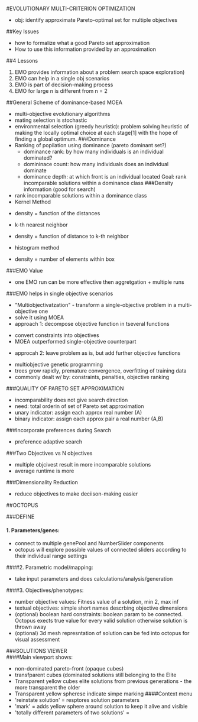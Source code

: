 #EVOLUTIONARY MULTI-CRITERION OPTIMIZATION

- obj: identify approximate Pareto-optimal set for multiple objectives

##Key Issues
- how to formalize what a good Pareto set approximation
- How to use this information provided by an approximation

##4 Lessons
1. EMO provides information about a problem search space exploration)
2. EMO can help in a single obj scenarios
3. EMO is part of decision-making process
4. EMO for large n is different from n = 2

##General Scheme of dominance-based MOEA
- multi-objective evolutionary algorithms
- mating selection is stochastic
- environmental selection (greedy heuristic): problem solving heuristic of making the locally optimal choice at each stage[1] with the hope of finding a global optimum.
###Dominance
- Ranking of popilation using dominance (pareto dominant set?)
	- dominance rank: by how many individuals is an individual dominated?
	- domininace count: how many individuals does an individual dominate
	- dominance depth: at which front is an individual located
Goal: rank incomparable solutions within a dominance class
###Density information (good for search)
- rank incomparable solutions within a dominance class
- Kernel Method
* density = function of the distances
- k-th nearest neighbor
* density = function of distance to k-th neighbor
- histogram method
* density = number of elements within box

###EMO Value
- one EMO run can be more effective then aggretgation + multiple runs

###EMO helps in single objective scenarios
- "Multiobjectivatzation" - transform a single-objective problem in a multi-objective one
- solve it using MOEA
- approach 1: decompose objective function in tseveral functions
* convert constraints into objectives
* MOEA outperformed single-objective counterpart
- approcah 2: leave problem as is, but add further objective functions
* multiobjective genetic programming
* trees grow rapidly, premature convergence, overfitting of training data
* commonly dealt w/ by: constraints, penalties, objective ranking

###QUALITY OF PARETO SET APPROXIMATION
- incomparability does not give search direction
- need: total orderin of set of Pareto set approximation
- unary indicator: assign each approx real number (A)
- binary indicator: assign each approx pair a real number (A,B)

###Incorporate preferences during Search
- preference adaptive search

###Two Objectives vs N objectives
- multiple objcivest result in more incomparable solutions
- average runtime is more

###Dimensionality Reduction
- reduce objectives to make deciison-making easier


##OCTOPUS

###DEFINE
#### 1. Parameters/genes: 
- connect to multiple genePool and NumberSlider components
- octopus will explore possible values of connected sliders according to their individual range settings

####2. Parametric model/mapping:
- take input parameters and does calculations/analysis/generation

####3. Objectives/phenotypes:
- number objective values: Fitness value of a solution, min 2, max inf
- textual objectives: simple short names descrbing objective dimensions
- (optional) boolean hard constraints: boolean param to be connected. Octopus exects true value for every valid solution otherwise solution is thrown away
- (optional) 3d mesh represntation of solution can be fed into octopus for visual assessment

###SOLUTIONS VIEWER\
####Main viewport shows:
- non-dominated pareto-front (opaque cubes)
- transfparent cubes (dominated solutions still belonging to the Elite
- Transparent yellow cubes elite solutions from previous generations - the more transparent the older
- Transparent yellow spherese indicate simpe marking
####Context menu
- 'reinstate solution' = resptores solution parameters
- 'mark' = adds yellow sphere around solution to keep it alive and visible
- 'totally different parameters of two solutions' = 

 






  